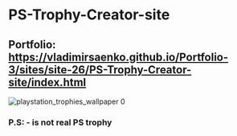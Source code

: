 # PS-Trophy-Creator-site

## Portfolio: https://vladimirsaenko.github.io/Portfolio-3/sites/site-26/PS-Trophy-Creator-site/index.html

![playstation_trophies_wallpaper 0](https://user-images.githubusercontent.com/56477695/168304680-4b3234fa-5f4b-421e-8647-00bcaa2f50ec.jpg)

### P.S: - is not real PS trophy

